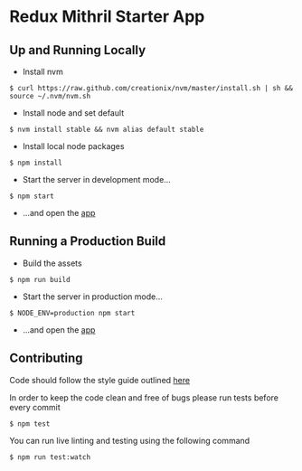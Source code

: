 # Redux Mithril Starter App

## Up and Running Locally

* Install nvm

```
$ curl https://raw.github.com/creationix/nvm/master/install.sh | sh && source ~/.nvm/nvm.sh
```

* Install node and set default

```
$ nvm install stable && nvm alias default stable
```

* Install local node packages

```
$ npm install
```

* Start the server in development mode...

```
$ npm start
```

* ...and open the [app](http://127.0.0.1:3000)

## Running a Production Build

* Build the assets

```
$ npm run build
```

* Start the server in production mode...

```
$ NODE_ENV=production npm start
```

* ...and open the [app](http://127.0.0.1:3000)

## Contributing

Code should follow the style guide outlined [here](https://github.com/airbnb/javascript)

In order to keep the code clean and free of bugs please run tests before every commit

```
$ npm test
```

You can run live linting and testing using the following command

```
$ npm run test:watch
```

